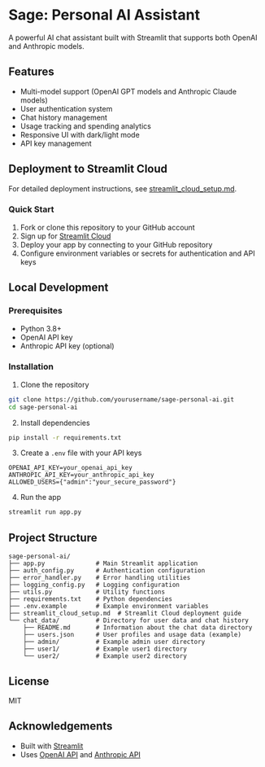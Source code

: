 # Sage: Personal AI Assistant

A powerful AI chat assistant built with Streamlit that supports both OpenAI and Anthropic models.

## Features

- Multi-model support (OpenAI GPT models and Anthropic Claude models)
- User authentication system
- Chat history management
- Usage tracking and spending analytics
- Responsive UI with dark/light mode
- API key management

## Deployment to Streamlit Cloud

For detailed deployment instructions, see [streamlit_cloud_setup.md](streamlit_cloud_setup.md).

### Quick Start

1. Fork or clone this repository to your GitHub account
2. Sign up for [Streamlit Cloud](https://streamlit.io/cloud)
3. Deploy your app by connecting to your GitHub repository
4. Configure environment variables or secrets for authentication and API keys

## Local Development

### Prerequisites

- Python 3.8+
- OpenAI API key
- Anthropic API key (optional)

### Installation

1. Clone the repository
```bash
git clone https://github.com/yourusername/sage-personal-ai.git
cd sage-personal-ai
```

2. Install dependencies
```bash
pip install -r requirements.txt
```

3. Create a `.env` file with your API keys
```
OPENAI_API_KEY=your_openai_api_key
ANTHROPIC_API_KEY=your_anthropic_api_key
ALLOWED_USERS={"admin":"your_secure_password"}
```

4. Run the app
```bash
streamlit run app.py
```

## Project Structure

```
sage-personal-ai/
├── app.py              # Main Streamlit application
├── auth_config.py      # Authentication configuration
├── error_handler.py    # Error handling utilities
├── logging_config.py   # Logging configuration
├── utils.py            # Utility functions
├── requirements.txt    # Python dependencies
├── .env.example        # Example environment variables
├── streamlit_cloud_setup.md  # Streamlit Cloud deployment guide
└── chat_data/          # Directory for user data and chat history
    ├── README.md       # Information about the chat data directory
    ├── users.json      # User profiles and usage data (example)
    ├── admin/          # Example admin user directory
    ├── user1/          # Example user1 directory
    └── user2/          # Example user2 directory
```

## License

MIT

## Acknowledgements

- Built with [Streamlit](https://streamlit.io/)
- Uses [OpenAI API](https://openai.com/api/) and [Anthropic API](https://anthropic.com/) 